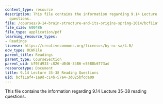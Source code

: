 ```yaml
---
content_type: resource
description: This file contains the information regarding 9.14 Lecture 35-38 reading
  questions.
file: /courses/9-14-brain-structure-and-its-origins-spring-2014/bcf11af41a9dc14b57a43d025bfcda09_MIT9_14S14_Lec35-38ReadQue.pdf
file_size: 600486
file_type: application/pdf
learning_resource_types:
- Readings
license: https://creativecommons.org/licenses/by-nc-sa/4.0/
ocw_type: OCWFile
parent_title: Readings
parent_type: CourseSection
parent_uid: b70fd933-c826-d046-3486-e5588b6773ad
resourcetype: Document
title: 9.14 Lecture 35-38 Reading Questions
uid: bcf11af4-1a9d-c14b-57a4-3d025bfcda09
---
```

This file contains the information regarding 9.14 Lecture 35-38 reading questions.